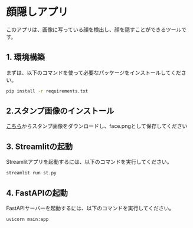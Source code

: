 # 顔隠しアプリ

このアプリは、画像に写っている顔を検出し、顔を隠すことができるツールです。

## 1. 環境構築

まずは、以下のコマンドを使って必要なパッケージをインストールしてください。

```bash
pip install -r requirements.txt
```

## 2.スタンプ画像のインストール

[こちら](https://x.gd/p6b4T "url")からスタンプ画像をダウンロードし、face.pngとして保存してください

## 3. Streamlitの起動

Streamlitアプリを起動するには、以下のコマンドを実行してください。

```bash
streamlit run st.py
```

## 4. FastAPIの起動

FastAPIサーバーを起動するには、以下のコマンドを実行してください。

```bash
uvicorn main:app
```